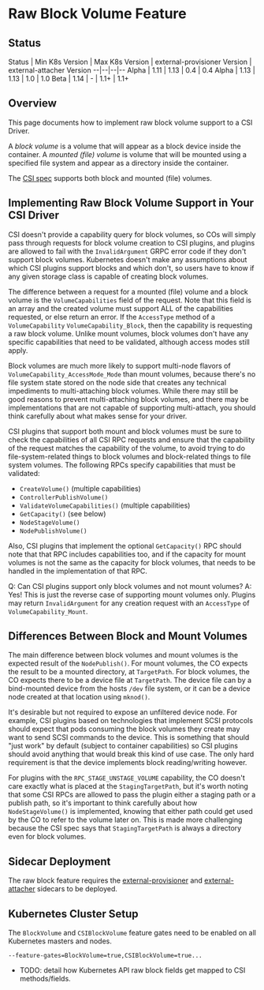 ﻿# Raw Block Volume Feature

## Status

Status | Min K8s Version | Max K8s Version | external-provisioner Version | external-attacher Version
--|--|--|--
Alpha | 1.11 | 1.13 | 0.4 | 0.4
Alpha | 1.13 | 1.13 | 1.0 | 1.0
Beta | 1.14 | - | 1.1+ | 1.1+

## Overview

This page documents how to implement raw block volume support to a CSI Driver.

A *block volume* is a volume that will appear as a block device inside the container.
A *mounted (file) volume* is volume that will be mounted using a specified file system and appear as a directory inside the container.

The [CSI spec](https://github.com/container-storage-interface/spec/blob/master/spec.md) supports both block and mounted (file) volumes.

## Implementing Raw Block Volume Support in Your CSI Driver

CSI doesn't provide a capability query for block volumes, so COs will simply pass through requests for
block volume creation to CSI plugins, and plugins are allowed to fail with the `InvalidArgument` GRPC
error code if they don't support block volumes. Kubernetes doesn't make any assumptions about which CSI
plugins support blocks and which don't, so users have to know if any given storage class is capable of
creating block volumes.

The difference between a request for a mounted (file) volume and a block volume is the `VolumeCapabilities`
field of the request. Note that this field is an array and the created volume must support ALL of the
capabilities requested, or else return an error. If the `AccessType` method of a `VolumeCapability`
`VolumeCapability_Block`, then the capability is requesting a raw block volume. Unlike mount volumes, block
volumes don't have any specific capabilities that need to be validated, although access modes still
apply.

Block volumes are much more likely to support multi-node flavors of `VolumeCapability_AccessMode_Mode`
than mount volumes, because there's no file system state stored on the node side that creates any technical
impediments to multi-attaching block volumes. While there may still be good reasons to prevent
multi-attaching block volumes, and there may be implementations that are not capable of supporting
multi-attach, you should think carefully about what makes sense for your driver.

CSI plugins that support both mount and block volumes must be sure to check the capabilities of all CSI RPC
requests and ensure that the capability of the request matches the capability of the volume, to avoid trying
to do file-system-related things to block volumes and block-related things to file system volumes. The
following RPCs specify capabilities that must be validated:
* `CreateVolume()` (multiple capabilities)
* `ControllerPublishVolume()`
* `ValidateVolumeCapabilities()` (multiple capabilities)
* `GetCapacity()` (see below)
* `NodeStageVolume()`
* `NodePublishVolume()`

Also, CSI plugins that implement the optional `GetCapacity()` RPC should note that that RPC includes
capabilities too, and if the capacity for mount volumes is not the same as the capacity for block
volumes, that needs to be handled in the implementation of that RPC.

Q: Can CSI plugins support only block volumes and not mount volumes?
A: Yes! This is just the reverse case of supporting mount volumes only. Plugins may return `InvalidArgument`
for any creation request with an `AccessType` of `VolumeCapability_Mount`.

## Differences Between Block and Mount Volumes

The main difference between block volumes and mount volumes is the expected result of the `NodePublish()`.
For mount volumes, the CO expects the result to be a mounted directory, at `TargetPath`. For block volumes,
the CO expects there to be a device file at `TargetPath`. The device file can by a bind-mounted device from
the hosts `/dev` file system, or it can be a device node created at that location using `mknod()`.

It's desirable but not required to expose an unfiltered device node. For example, CSI plugins based on
technologies that implement SCSI protocols should expect that pods consuming the block volumes they create
may want to send SCSI commands to the device. This is something that should "just work" by default (subject
to container capabilities) so CSI plugins should avoid anything that would break this kind of use case. The
only hard requirement is that the device implements block reading/writing however.

For plugins with the `RPC_STAGE_UNSTAGE_VOLUME` capability, the CO doesn't care exactly what is placed at
the `StagingTargetPath`, but it's worth noting that some CSI RPCs are allowed to pass the plugin either
a staging path or a publish path, so it's important to think carefully about how `NodeStageVolume()` is
implemented, knowing that either path could get used by the CO to refer to the volume later on. This is
made more challenging because the CSI spec says that `StagingTargetPath` is always a directory even for
block volumes.

## Sidecar Deployment

The raw block feature requires the
[external-provisioner](external-provisioner.md) and
[external-attacher](external-attacher.md) sidecars to be deployed.

## Kubernetes Cluster Setup

The `BlockVolume` and `CSIBlockVolume` feature gates need to be enabled on
all Kubernetes masters and nodes.

```
--feature-gates=BlockVolume=true,CSIBlockVolume=true...
```

* TODO: detail how Kubernetes API raw block fields get mapped to CSI methods/fields.
